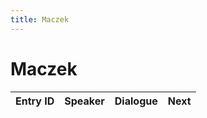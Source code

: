 ```yaml
---
title: Maczek
---
```


# Maczek


| Entry ID | Speaker | Dialogue | Next |
| :------- | :------ | :------- | :------------ |
